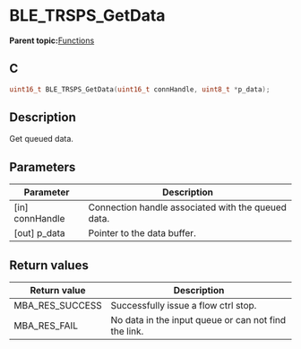 # BLE\_TRSPS\_GetData

**Parent topic:**[Functions](GUID-F2B79C4B-C9B0-4E6E-8BCB-27F5C6A822DA.md)

## C

```c
uint16_t BLE_TRSPS_GetData(uint16_t connHandle, uint8_t *p_data);
```

## Description

Get queued data.

## Parameters

|Parameter|Description|
|---------|-----------|
|\[in\] connHandle|Connection handle associated with the queued data.|
|\[out\] p\_data|Pointer to the data buffer.|

## Return values

|Return value|Description|
|------------|-----------|
|MBA\_RES\_SUCCESS|Successfully issue a flow ctrl stop.|
|MBA\_RES\_FAIL|No data in the input queue or can not find the link.|

